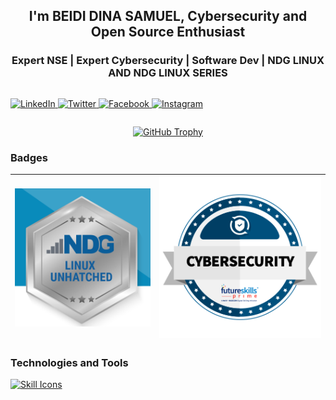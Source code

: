 <h2 align="center"> I'm BEIDI DINA SAMUEL, Cybersecurity and Open Source Enthusiast </h2>
<h3 align="center">Expert NSE | Expert Cybersecurity | Software Dev | NDG LINUX AND NDG LINUX SERIES </h3>
<div style="display: flex; justify-content: space-between;">
<p align="center">
  <a href="https://www.linkedin.com/in/beididinasamuel">
   <img src="https://img.shields.io/badge/LinkedIn-%230077B5.svg?logo=linkedin&logoColor=white" alt="LinkedIn">
  </a>
  <a href="https://twitter.com/BeidiSamuel">
   <img src="https://img.shields.io/badge/Twitter-%231DA1F2.svg?logo=Twitter&logoColor=white" alt="Twitter">
  </a>
  <a href="https://web.facebook.com/profile.php?id=100007165625739">
  <img src="https://img.shields.io/badge/Facebook-%231DA1F2.svg?logo=Facebook&logoColor=white" alt="Facebook">
  </a>
  <a href="https://instagram.com/beidi_dina_samuel">
 <img src="https://img.shields.io/badge/Instagram-%23E4405F.svg?logo=Instagram&logoColor=white" alt="Instagram">
  </a>
</p>
</div>
<p align="center">
  <a href="https://github-profile-trophy.vercel.app/?username=samglish&row=1&theme=darkhub&margin-w=15&no-bg=true" target="_blank" rel="noopener noreferrer">
    <img src="https://github-profile-trophy.vercel.app/?username=samglish&row=1&theme=darkhub&margin-w=15&no-bg=true" alt="GitHub Trophy">
  </a>
</p>

### Badges

| ![image description](https://github.com/samglish/samglish/blob/main/badge1.png) | ![image description](https://github.com/samglish/samglish/blob/main/baget3.png) |
|---|---|

### Technologies and Tools

<a href="https://skillicons.dev">
  <img src="https://skillicons.dev/icons?i=androidstudio,arduino,aws,azure,bash,bootstrap,c,cs,cpp,cassandra,css,dart,debian,django,dotnet,eclipse,fastapi,firebase,flutter,fortran,git,github,go,haskell,html,idea,java,js,jenkins,jquery,kali,kotlin,latex,linux,md,matlab,maven,mongodb,mysql,nodejs,perl,php,postgres,pycharm,py,r,react,regex,sqlite,stackoverflow,symfony,tensorflow,visualstudio,vscode,markdown&perline=8" alt="Skill Icons">
</a>

<!--
**samglish/samglish** is a ✨ _special_ ✨ repository because its `README.md` (this file) appears on your GitHub profile.

Here are some ideas to get you started:

- 🔭 I’m currently working on ...
- 🌱 I’m currently learning ...
- 👯 I’m looking to collaborate on ...
- 🤔 I’m looking for help with ...
- 💬 Ask me about ...
- 📫 How to reach me: ...
- 😄 Pronouns: ...
- ⚡ Fun fact: ...
-->
